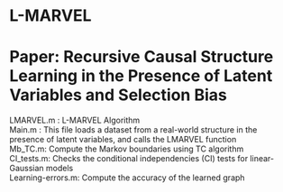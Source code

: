 # L-MARVEL
# Paper: Recursive Causal Structure Learning in the Presence of Latent Variables and Selection Bias <br>
LMARVEL.m : L-MARVEL Algorithm <br>
Main.m : This file loads a dataset from a real-world structure in the presence of latent variables, and calls the LMARVEL function <br>
Mb_TC.m: Compute the Markov boundaries using TC algorithm <br>
CI_tests.m: Checks the conditional independencies (CI) tests for linear-Gaussian models <br>
Learning-errors.m: Compute the accuracy of the learned graph
